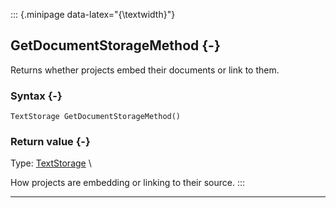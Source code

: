 ::: {.minipage data-latex="{\textwidth}"}
## GetDocumentStorageMethod {-}

Returns whether projects embed their documents or link to them.

### Syntax {-}

```{sql}
TextStorage GetDocumentStorageMethod()
```

### Return value {-}

Type: [TextStorage](#textstorage) \

How projects are embedding or linking to their source.
:::

***
